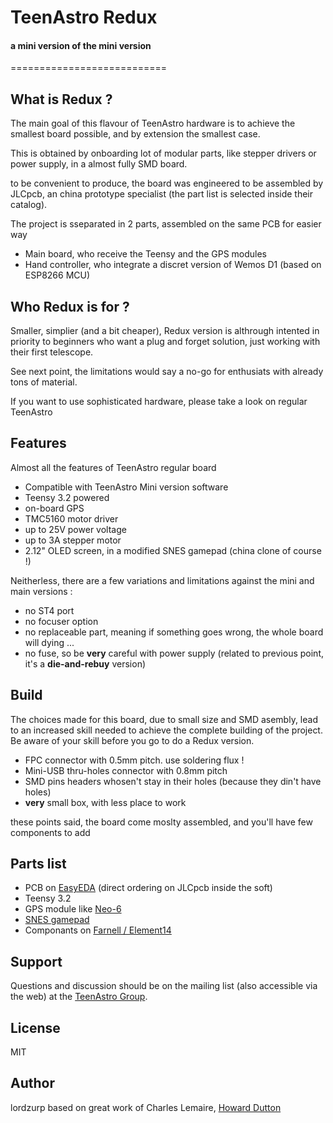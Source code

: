 # TeenAstro Redux
#### a mini version of the mini version
===========================

## What is Redux ?
The main goal of this flavour of TeenAstro hardware is to achieve the smallest board possible, and by extension the smallest case.

This is obtained by onboarding lot of modular parts, like stepper drivers or power supply, in a almost fully SMD board.

to be convenient to produce, the board was engineered to be assembled by JLCpcb, an china prototype specialist (the part list is selected inside their catalog).

The project is sseparated in 2 parts, assembled on the same PCB for easier way

* Main board, who receive the Teensy and the GPS modules
* Hand controller, who integrate a discret version of Wemos D1 (based on ESP8266 MCU)

## Who Redux is for ?
Smaller, simplier (and a bit cheaper), Redux version is althrough intented in priority to beginners who want a plug and forget solution, just working with their first telescope.

See next point, the limitations would say a no-go for enthusiats with already tons of material.

If you want to use sophisticated hardware, please take a look on regular TeenAstro

## Features
Almost all the features of TeenAstro regular board

* Compatible with TeenAstro Mini version software
* Teensy 3.2 powered
* on-board GPS
* TMC5160 motor driver
* up to 25V power voltage
* up to 3A stepper motor
* 2.12" OLED screen, in a modified SNES gamepad (china clone of course !) 

Neitherless, there are a few variations and limitations against the mini and main versions :

* no ST4 port
* no focuser option
* no replaceable part, meaning if something goes wrong, the whole board will dying ...
* no fuse, so be **very** careful with power supply (related to previous point, it's a **die-and-rebuy** version)

## Build
The choices made for this board, due to small size and SMD asembly, lead to an increased skill needed to achieve the complete building of the project. Be aware of your skill before you go to do a Redux version.

* FPC connector with 0.5mm pitch. use soldering flux !
* Mini-USB thru-holes connector with 0.8mm pitch
* SMD pins headers whosen't stay in their holes (because they din't have holes)
* **very** small box, with less place to work

these points said, the board come moslty assembled, and you'll have few components to add

## Parts list

* PCB on [EasyEDA](https://easyeda.com/lordzurp/TeenAstro_Redux) (direct ordering on JLCpcb inside the soft)
* Teensy 3.2
* GPS module like [Neo-6](https://www.ebay.fr/itm/GY-NEO6MV2-NEO-6M-GPS-Module-APM2-5-Flight-Control-w-IPX-interface-For-Arduino/273932103174?ssPageName=STRK%3AMEBIDX%3AIT&_trksid=p2057872.m2749.l2649)
* [SNES gamepad](https://www.amazon.fr/dp/B07R91BTKZ/)
* Componants on [Farnell / Element14](https://fr.farnell.com/webapp/wcs/stores/servlet/PFOrderCopy?orderId=oOi6HQOPR0p24E07wEe7U3KkqSZBrbOd293HvpnFRDQ%3d_IBM_2&langId=-2&storeId=10160&catalogId=15001&URL=AjaxOrderItemDisplayView&ICID=TREML010-007)



## Support
Questions and discussion should be on the mailing list (also accessible via the
web) at the [TeenAstro Group](https://groups.io/g/TeenAstro/wiki/Home).

## License
MIT

## Author
lordzurp
based on great work of Charles Lemaire, [Howard Dutton](http://www.stellarjourney.com)